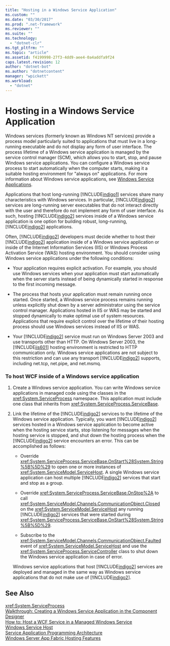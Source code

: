 ```yaml
---
title: "Hosting in a Windows Service Application"
ms.custom: ""
ms.date: "03/30/2017"
ms.prod: ".net-framework"
ms.reviewer: ""
ms.suite: ""
ms.technology: 
  - "dotnet-clr"
ms.tgt_pltfrm: ""
ms.topic: "article"
ms.assetid: f4199998-27f3-4dd9-aee4-0a4addfa9f24
caps.latest.revision: 12
author: "dotnet-bot"
ms.author: "dotnetcontent"
manager: "wpickett"
ms.workload: 
  - "dotnet"
---
```

# Hosting in a Windows Service Application
Windows services (formerly known as Windows NT services) provide a process model particularly suited to applications that must live in a long-running executable and do not display any form of user interface. The process lifetime of a Windows service application is managed by the service control manager (SCM), which allows you to start, stop, and pause Windows service applications. You can configure a Windows service process to start automatically when the computer starts, making it a suitable hosting environment for "always on" applications. For more information about Windows service applications, see [Windows Service Applications](http://go.microsoft.com/fwlink/?LinkId=89450).  
  
 Applications that host long-running [!INCLUDE[indigo1](../../../../includes/indigo1-md.md)] services share many characteristics with Windows services. In particular, [!INCLUDE[indigo2](../../../../includes/indigo2-md.md)] services are long-running server executables that do not interact directly with the user and therefore do not implement any form of user interface. As such, hosting [!INCLUDE[indigo2](../../../../includes/indigo2-md.md)] services inside of a Windows service application is one option for building robust, long-running, [!INCLUDE[indigo2](../../../../includes/indigo2-md.md)] applications.  
  
 Often, [!INCLUDE[indigo2](../../../../includes/indigo2-md.md)] developers must decide whether to host their [!INCLUDE[indigo2](../../../../includes/indigo2-md.md)] application inside of a Windows service application or inside of the Internet Information Services (IIS) or Windows Process Activation Service (WAS) hosting environment. You should consider using Windows service applications under the following conditions:  
  
-   Your application requires explicit activation. For example, you should use Windows services when your application must start automatically when the server starts instead of being dynamically started in response to the first incoming message.  
  
-   The process that hosts your application must remain running once started. Once started, a Windows service process remains running unless explicitly shut down by a server administrator using the service control manager. Applications hosted in IIS or WAS may be started and stopped dynamically to make optimal use of system resources. Applications that require explicit control over the lifetime of their hosting process should use Windows services instead of IIS or WAS.  
  
-   Your [!INCLUDE[indigo2](../../../../includes/indigo2-md.md)] service must run on Windows Server 2003 and use transports other than HTTP. On Windows Server 2003, the [!INCLUDE[iis601](../../../../includes/iis601-md.md)] hosting environment is restricted to HTTP communication only. Windows service applications are not subject to this restriction and can use any transport [!INCLUDE[indigo2](../../../../includes/indigo2-md.md)] supports, including net.tcp, net.pipe, and net.msmq.  
  
### To host WCF inside of a Windows service application  
  
1.  Create a Windows service application. You can write Windows service applications in managed code using the classes in the <xref:System.ServiceProcess> namespace. This application must include one class that inherits from <xref:System.ServiceProcess.ServiceBase>.  
  
2.  Link the lifetime of the [!INCLUDE[indigo2](../../../../includes/indigo2-md.md)] services to the lifetime of the Windows service application. Typically, you want [!INCLUDE[indigo2](../../../../includes/indigo2-md.md)] services hosted in a Windows service application to become active when the hosting service starts, stop listening for messages when the hosting service is stopped, and shut down the hosting process when the [!INCLUDE[indigo2](../../../../includes/indigo2-md.md)] service encounters an error. This can be accomplished as follows:  
  
    -   Override <xref:System.ServiceProcess.ServiceBase.OnStart%28System.String%5B%5D%29> to open one or more instances of <xref:System.ServiceModel.ServiceHost>. A single Windows service application can host multiple [!INCLUDE[indigo2](../../../../includes/indigo2-md.md)] services that start and stop as a group.  
  
    -   Override <xref:System.ServiceProcess.ServiceBase.OnStop%2A> to call <xref:System.ServiceModel.Channels.CommunicationObject.Closed> on the <xref:System.ServiceModel.ServiceHost> any running [!INCLUDE[indigo2](../../../../includes/indigo2-md.md)] services that were started during <xref:System.ServiceProcess.ServiceBase.OnStart%28System.String%5B%5D%29>.  
  
    -   Subscribe to the <xref:System.ServiceModel.Channels.CommunicationObject.Faulted> event of <xref:System.ServiceModel.ServiceHost> and use the <xref:System.ServiceProcess.ServiceController> class to shut down the Windows service application in case of error.  
  
     Windows service applications that host [!INCLUDE[indigo2](../../../../includes/indigo2-md.md)] services are deployed and managed in the same way as Windows service applications that do not make use of [!INCLUDE[indigo2](../../../../includes/indigo2-md.md)].  
  
## See Also  
 <xref:System.ServiceProcess>  
 [Walkthrough: Creating a Windows Service Application in the Component Designer](http://go.microsoft.com/fwlink/?LinkId=94875)  
 [How to: Host a WCF Service in a Managed Windows Service](../../../../docs/framework/wcf/feature-details/how-to-host-a-wcf-service-in-a-managed-windows-service.md)  
 [Windows Service Host](../../../../docs/framework/wcf/samples/windows-service-host.md)  
 [Service Application Programming Architecture](http://go.microsoft.com/fwlink/?LinkId=94876)  
 [Windows Server App Fabric Hosting Features](http://go.microsoft.com/fwlink/?LinkId=201276)
